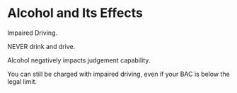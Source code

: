 # Alcohol and Its Effects

Impaired Driving.

NEVER drink and drive.

Alcohol negatively impacts judgement capability.

You can still be charged with impaired driving, even if your BAC is below the legal limit. 

